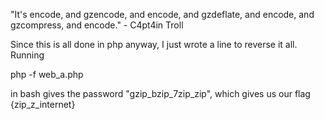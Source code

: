 "It's encode, and gzencode, and encode, and gzdeflate, and encode, and gzcompress, and encode." - C4pt4in Troll
		<!--   eJwFwdEOgiAUANAP8gEzGfbgwx20StBpsLZ8pa4jI2O2TL6+c4oI791L7wEzWL1BGBMyzy6MfMGpCKuEFlMeH/J5F85z475qIKJCVkx1pJ3bEtldfU1Y6pQN1jGqoYdG5Zkh+mP18JPiFBpYc1Fz3io83I5qk7SsWpYLFWeAsvwDZNoqeQ==   -->

Since this is all done in php anyway, I just wrote a line to reverse it all. Running 

php -f web_a.php 

in bash gives the password "gzip_bzip_7zip_zip", which gives us our flag {zip_z_internet}

	